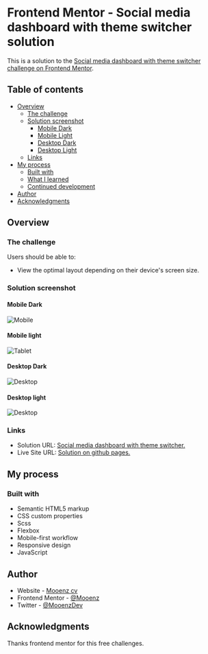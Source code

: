 # Frontend Mentor - Social media dashboard with theme switcher solution

This is a solution to the [Social media dashboard with theme switcher challenge on Frontend Mentor](https://www.frontendmentor.io/challenges/social-media-dashboard-with-theme-switcher-6oY8ozp_H).

## Table of contents

- [Overview](#overview)
  - [The challenge](#the-challenge)
  - [Solution screenshot](#solution-screenshot)
    - [Mobile Dark](#mobile-dark)
    - [Mobile Light](#mobile-light)
    - [Desktop Dark](#desktop-dark)
    - [Desktop Light](#desktop-light)
  - [Links](#links)
- [My process](#my-process)
  - [Built with](#built-with)
  - [What I learned](#what-i-learned)
  - [Continued development](#continued-development)
- [Author](#author)
- [Acknowledgments](#acknowledgments)

## Overview

### The challenge

Users should be able to:

- View the optimal layout depending on their device's screen size.

### Solution screenshot

#### Mobile Dark

![Mobile](./solution-capture/mooenz-mobile-dark-solution.jpg)

#### Mobile light

![Tablet](./solution-capture/mooenz-mobile-light-solution.jpg)

#### Desktop Dark

![Desktop](./solution-capture/mooenz-desktop-dark-solution.jpg)

#### Desktop light

![Desktop](./solution-capture/mooenz-desktop-light-solution.jpg)

### Links

- Solution URL: [Social media dashboard with theme switcher.](https://www.frontendmentor.io/solutions/html-css-scss-flexbox-mobile-first-and-responsive-design-W_i5d1YJ7)
- Live Site URL: [Solution on github pages.](https://mooenz.github.io/portfolio-frontendmentor/social-media-dashboard-with-theme-switcher-master/)

## My process

### Built with

- Semantic HTML5 markup
- CSS custom properties
- Scss
- Flexbox
- Mobile-first workflow
- Responsive design
- JavaScript

## Author

- Website - [Mooenz cv](https://mooenz.github.io/curriculum-vitae/)
- Frontend Mentor - [@Mooenz](https://www.frontendmentor.io/profile/Mooenz)
- Twitter - [@MooenzDev](https://www.twitter.com/MooenzDev)

## Acknowledgments

Thanks frontend mentor for this free challenges.
